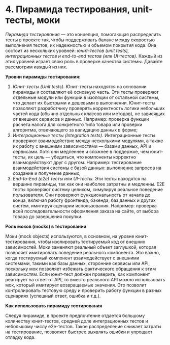 # 4. Пирамида тестирования, unit-тесты, моки

*Пирамида тестирования* — это концепция, помогающая распределить тесты в проекте так, чтобы поддерживать баланс между скоростью выполнения тестов, их надежностью и объемом покрытия кода. Она состоит из нескольких уровней: *юнит-тестов (unit tests), интеграционных тестов и end-to-end тестов (или UI-тестов)*. Каждый из этих уровней играет свою роль в проверке качества системы. Давайте рассмотрим каждый из них.

**Уровни пирамиды тестирования:**

1. *Юнит-тесты (Unit tests)*. Юнит-тесты находятся на основании пирамиды и составляют её основную часть. Эти тесты проверяют отдельные модули или функции в изоляции от остальной системы, что делает их быстрыми и дешевыми в выполнении. Юнит-тесты позволяют разработчику проверять корректность логики небольших частей кода (обычно отдельных классов или методов), не зависящих от внешних сервисов и данных. Например: проверка функции расчета налога для конкретного типа товара или проверки алгоритма, отвечающего за валидацию данных в форме;
2. *Интеграционные тесты (Integration tests)*. Интеграционные тесты проверяют взаимодействие между несколькими модулями, а также их работу с внешними зависимостями — базами данных, API и сервисами. Хотя они медленнее и сложнее в поддержке, чем юнит-тесты, их цель — убедиться, что компоненты корректно взаимодействуют друг с другом. Например: тестирование взаимодействия системы с базой данных: выполнение запросов на создание и получение данных;
3. *End-to-End (e2e) тесты или UI-тесты*. Эти тесты находятся на вершине пирамиды, так как они наиболее затратны и медленны. E2E тесты проверяют систему целиком, симулируя реальное поведение пользователя. Они проверяют функциональность от начала до конца, включая работу фронтенда, бэкенда, баз данных и других систем, имитируя сценарии использования. Например: проверка всей последовательности оформления заказа на сайте, от выбора товара до завершения покупки.

**Роль моков (mocks) в тестировании**

Моки (mock objects) используются, в основном, на уровне юнит-тестирования, чтобы изолировать тестируемый код от внешних зависимостей. Моки заменяют реальный объект заглушкой, которая позволяет имитировать поведение реального компонента. Это важно, когда тестируемый компонент взаимодействует с внешними системами, такими как базы данных, сторонние сервисы или API, поскольку мок позволяет избежать фактического обращения к этим зависимостям. 
Если юнит-тест должен проверить, как компонент реагирует на ответ от API, то вместо реального API можно использовать мок, который имитирует возвращаемые значения. Это позволит контролировать тестовую среду и проверить работу функции в разных сценариях (успешный ответ, ошибка и т.д.).

**Как использовать пирамиду тестирования**

Следуя пирамиде, в проекте предпочтение отдается большому количеству юнит-тестов, средней доле интеграционных тестов и небольшому числу e2e-тестов. Такое распределение снижает затраты на тестирование, позволяет быстрее выявлять ошибки и упрощает отладку кода.
